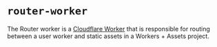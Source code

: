 # `router-worker`

The Router worker is a [Cloudflare Worker](https://developers.cloudflare.com/workers/) that is responsible for routing between a user worker and static assets in a Workers + Assets project.
